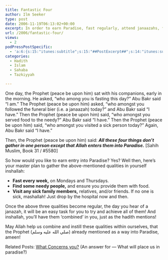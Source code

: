```yaml
---
title: Fantastic Four
author: Ilm Seeker
type: post
date: 2006-11-19T06:13:02+00:00
excerpt: In order to earn Paradise, fast regularly, attend janaazahs, feed the poor and needy, and visit sick family and friends. Hadith of the Prophet Muhammad.
url: /2006/fantastic-four/
views:
  - 2
podPressPostSpecific:
  - 'a:6:{s:15:"itunes:subtitle";s:15:"##PostExcerpt##";s:14:"itunes:summary";s:15:"##PostExcerpt##";s:15:"itunes:keywords";s:17:"##WordPressCats##";s:13:"itunes:author";s:10:"##Global##";s:15:"itunes:explicit";s:7:"Default";s:12:"itunes:block";s:7:"Default";}'
categories:
  - Hadith
  - Islam
  - Sahaba
  - Tazkiyyah

---
```

One day, the Prophet (peace be upon him) sat with his companions, early in the morning. He asked, &#8220;who among you is fasting this day?&#8221; Abu Bakr said &#8220;I am.&#8221; The Prophet (peace be upon him) asked, &#8220;who amongst you followed the funeral bier (i.e. a janaazah) today?&#8221; and Abu Bakr said &#8220;I have.&#8221; Then the Prophet (peace be upon him) said, &#8220;who amongst you served food to the needy?&#8221; Abu Bakr said &#8220;I have.&#8221; Then the Prophet (peace be upon him) said, &#8220;who amongst you visited a sick person today?&#8221; Again, Abu Bakr said &#8220;I have.&#8221;

Then, the Prophet (peace be upon him) said: **_All these four things don&#8217;t gather in one person except that Allah enters them into Paradise._** [Sahih Muslim, Book 31 / #5580]

So how would you like to earn entry into Paradise? Yes? Well then, here&#8217;s your master plan to gather the above-mentioned qualities in yourself inshallah:

  * **Fast every week,** on Mondays and Thursdays.
  * **Find some needy people,** and ensure you provide them with food.
  * **Visit any sick family members,** relatives, and/or friends. If no one is sick, mashallah! Just drop by the hospital now and then.

Once the above three qualities become regular, the day you hear of a janazah, it will be an easy task for you to try and achieve all of them! And inshallah, you&#8217;ll have them &#8216;combined&#8217; in you, just as the hadith mentions!

May Allah help us combine and instill these qualities within ourselves, that the Prophet (صلي الله عليه وسلم) already mentioned as a way into Paradise, ameen!

<p class="metaInformation">
  Related Posts: <a href="/what-concerns-you/">What Concerns you?</a> (An answer for &#8212; What will place us in paradise?)
</p>